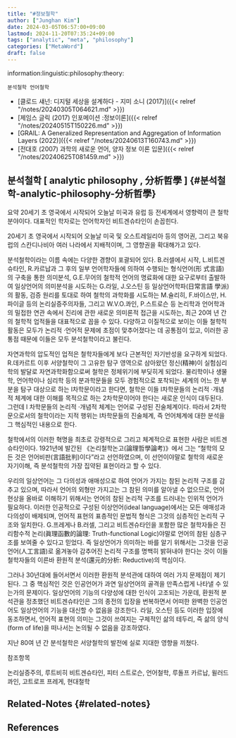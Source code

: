 ```yaml
---
title: "#정보철학"
author: ["Junghan Kim"]
date: 2024-03-05T06:57:00+09:00
lastmod: 2024-11-20T07:35:24+09:00
tags: ["analytic", "meta", "philosophy"]
categories: ["MetaWord"]
draft: false
---
```


information:linguistic:philosophy:theory:

```text
분석철학 언어철학
```

-   [클로드 섀넌: 디지털 세상을 설계하다 - 지미 소니 (2017)]({{< relref "/notes/20240305T064621.md" >}})
-   [제임스 글릭 (2017) 인포메이션 :정보이론]({{< relref "/notes/20240515T150226.md" >}})
-   [GRAIL: A Generalized Representation and Aggregation of Information Layers (2022)]({{< relref "/notes/20240613T160743.md" >}})
-   [전대호 (2007) 과학의 새로운 언어, 양자 정보 이론 입문]({{< relref "/notes/20240625T081459.md" >}})


## 분석철학 [ analytic philosophy , 分析哲學 ] {#분석철학-analytic-philosophy-分析哲學}

요약 20세기 초 영국에서 시작되어 오늘날 미국과 유럽 등 전세계에서 영향력이 큰 철학분야이다. 대표적인 학자로는 언어학자인 비트겐슈타인이 손꼽힌다.

20세기 초 영국에서 시작되어 오늘날 미국 및 오스트레일리아 등의 영어권, 그리고 북유럽의 스칸디나비아 여러 나라에서 지배적이며, 그 영향권을 확대해가고 있다.

분석철학이라는 이름 속에는 다양한 경향이 포괄되어 있다. B.러셀에서 시작, L.비트겐슈타인, R.카르납과 그 후의 일부 언어학자들에 의하여 수행되는 형식언어(形 式言語)의 구축을 통한 의미분석, G.E.무어의 철학적 언어의 명료화에 대한 요구로부터 출발하여 일상언어의 의미분석을 시도하는 G.라일, J.오스틴 등 일상언어학파(日常言語 學派)의 활동, 검증 원리를 토대로 하여 철학의 과학화를 시도하는 M.슐리히, F.바이스만, H.파이글 등의 논리실증주의자들, 그리고 W.V.O.콰인, P.스트로슨 등 논리학과 언어학과의 밀접한 연관 속에서 진리에 관한 새로운 의미론적 접근을 시도하는, 최근 20여 년 간의 철학적 업적들을 대표적으로 꼽을 수 있다. 다양하고 이질적으로 보이는 이들 철학적 활동은 모두가 논리적 ·언어적 문제에 초점이 맞추어졌다는 데 공통점이 있고, 이러한 공통점 때문에 이들은 모두 분석철학이라고 불린다.

자연과학의 압도적인 업적은 철학자들에게 보다 근본적인 자기반성을 요구하게 되었다. R.데카르트 이후 서양철학이 그 고유한 탐구 영역으로 삼아왔던 정신(精神)이 실험심리학의 발달로 자연과학화함으로써 철학은 정체위기에 부딪히게 되었다. 물리학이나 생물학, 언어학이나 심리학 등의 분과학문들을 모두 경험적으로 포착되는 세계의 어느 한 부분을 탐구 대상으로 하는 l차학문이라고 한다면, 철학은 이들 l차학문들의 논리적 ·개념적 체계에 대한 이해를 목적으로 하는 2차학문이어야 한다는 새로운 인식이 대두된다. 그런데 l 차학문들의 논리적 ·개념적 체계는 언어로 구성된 진술체계이다. 따라서 2차학문으로서의 철학이라는 지적 행위는 l차학문들의 진술체계, 즉 언어체계에 대한 분석을 그 핵심적인 내용으로 한다.

철학에서의 이러한 혁명을 최초로 강령적으로 그리고 체계적으로 표현한 사람은 비트겐슈타인이다. 1921년에 발간된 《논리철학논고(論理哲學論考)》에서 그는 “철학의 모든 것은 언어비판(言語批判)이다”라고 선언하였으며, 이 선언이야말로 철학의 새로운 자기이해, 즉 분석철학의 가장 집약된 표현이라고 할 수 있다.

우리의 일상언어는 그 다의성과 애매성으로 하여 언어가 가지는 참된 논리적 구조를 감추고 있으며, 따라서 언어의 외형만 가지고는 그 참된 의미를 알아낼 수 없으므로, 언어현상을 올바로 이해하기 위해서는 언어의 참된 논리적 구조를 드러내는 인위적 언어가 필요하다. 이러한 인공적으로 구성된 이상언어(ideal language)에서는 모든 애매성과 다의성이 배제되며, 언어적 표현의 표층적인 문법적 형식은 그것의 심층적인 논리적 구조와 일치한다. G.프레게나 B.러셀, 그리고 비트겐슈타인을 포함한 많은 철학자들은 진리함수적 논리(眞理函數的論理: Truth-functional Logic)야말로 언어의 참된 심층구조를 보여줄 수 있다고 믿었다. 즉 일상언어가 의미하는 바를 알기 위해서는 그것을 인공언어(人工言語)로 옮겨놓아 감추어진 논리적 구조를 명백히 밝혀내야 한다는 것이 이들 철학자들의 이른바 환원적 분석(還元的分析: Reductive)의 핵심이다.

그러나 30년대에 들어서면서 이러한 환원적 분석관에 대하여 여러 가지 문제점이 제기된다. 그 중 핵심적인 것은 인공언어가 과연 일상언어의 골격을 만족스럽게 나타낼 수 있는가의 문제이다. 일상언어의 기능의 다양성에 대한 인식이 고조되는 가운데, 환원적 분석관을 정초했던 비트겐슈타인은 그의 종전의 입장을 번복하면서 어떠한 완벽한 인공언어도 일상언어의 기능을 대신할 수 없음을 강조한다. 라일, 오스틴 등도 이러한 입장에 동조하면서, 언어적 표현의 의미는 그것이 쓰여지는 구체적인 삶의 테두리, 즉 삶의 양식(form of life)을 떠나서는 논의될 수 없음을 강조하였다.

지난 80여 년 간 분석철학은 서양철학의 발전에 실로 지대한 영향을 끼쳤다.

참조항목

논리실증주의, 루트비히 비트겐슈타인, 피터 스트로슨, 언어철학, 루돌프 카르납, 윌러드 콰인, 고트로프 프레게, 현대철학


## Related-Notes {#related-notes}

## References

<style>.csl-entry{text-indent: -1.5em; margin-left: 1.5em;}</style><div class="csl-bib-body">
</div>
